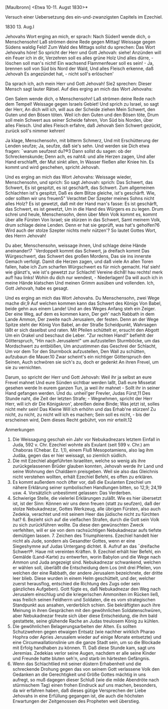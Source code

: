  [Maulbronn] <Etwa 10-11. Augst 1830>*

 Versuch einer Uebersetzung des ein-und-zwanzigsten Capitels im  Ezechiel.

 1830
 13. Aug.I

Jehovahs Wort erging an mich, er sprach:
Nach Süden1 wende dich, o Menschensohn!
Laß strömen deine Rede gegen Mittag!
Weissage gegen Südens waldig Feld!
Zum Wald des Mittags sollst du sprechen:
 Das Wort Jehovahs höre!
So spricht der Herr und Gott Jehovah: siehe!
Anzünden will ein Feuer ich in dir,
Verzehren soll es alles grüne Holz
Und alles dürre, - löschen soll man's nicht!
Ein wachsend Flammenfeuer soll es sein! -
Ja, brennen soll von Süd bis Nord der Wald,
Und alles Fleisch erkenne, daß Jehovah
Es angezündet hat, - nicht soll's erlöschen'

Da sprach ich, ach mein Herr und Gott Jehovah!
Sie2 sprechen: Dieser Mensch sagt lauter Rätsel.
Auf dies erging an mich das Wort Jehovahs:

Gen Salem wende dich, o Menschensohn!
Laß strömen deine Rede nach dem Tempel!
Weissage gegen Israels Gebiet!
Und sprich zu Israel, so sagt der Herr,
An dich will ich, will aus der Scheide ziehen
Mein Schwert, den Guten und den Bösen töten.
Weil ich den Guten und den Bösen töte,
Drum soll mein Schwert aus seiner Scheide fahren,
Von Süd bis Norden, über alles Fleisch.
Und alles Fleisch erfahre, daß Jehovah
Sein Schwert gezückt, zurück soll's nimmer kehren!

Ja klage, Menschensohn, mit bitterm Schmerz,
Und mit Erschütterung der Lenden seufze;
Ja, seufze, daß sie's sehn. Und werden sie
Dich etwa fragen: ¯warum seufzest du?®3
Dann sollst du sagen: ob der Schreckenskunde;
Denn ach, es naht4: und alle Herzen zagen,
Und aller Hand erschlafft, der Mut sinkt allen,
In Wasser fließen aller Kniee hin.
Es kommt und wird geschehen, spricht Jehovah.

Und es erging an mich das Wort Jehovahs:
Weissage wieder, Menschensohn, und sprich:
So sagt Jehovah: sprich: Das Schwert, das Schwert,
Es ist gespitzt, es ist geschärft, das Schwert.
Zum allgemeinen Schlachten ist's gespitzt,
Daß es dem Blitze gleiche, ist's geschärft.
Wie, oder sollten wir uns freuen5" Verachtet
Der Szepter meines Sohns nicht alles Holz?
Es ist gewetzt, daß mit der Hand man's fasse:
Es ist geschärft, das Schwert, es ist gewetzt,
Um in die Hand des Würgers es zu legen.
Drum schrei und heule, Menschensohn, denn über
Mein Volk kommt es, kommt über alle Fürsten
Von Israel; sie stürzen in das Schwert,
Samt meinem Volk, drum schlage deine Lenden.
Denn er hat sie geprüft, was hat's geholfen?6
Wird auch der stolze Szepter nichts mehr nützen'?
So lautet Gottes Wort, des Herrn Jehovah!

Du aber, Menschensohn, weissage ihnen,
Und schlage deine Hände aneinander!7
¯Verdoppelt kommt das Schwert, ja dreifach kommt
Das Würgeschwert, das Schwert des großen Mordens,
Das sie ins innerste Gemach verfolgt.
Damit die Herzen zagen, und daß viele
An allen Toren fallen, habe ich
Zum scharfen Würgschwert es für mich gemacht.
Ha! sieh! wie glänzt's, wie ist's gewetzt zur Schlacht!
Vereine dich8! hau rechts! merk auf! hau links!
Wohin du dich nur wendest, - Niederlagen!
Da will auch ich in meine Hände klatschen
Und meinen Grimm ausüben und vollenden.
Ich, Gott Jehovah, habe es gesagt.

Und es erging an mich das Wort Jehovahs.
Du Menschensohn, zwei Wege mache dir,9
Auf welchen kommen kann das Schwert des Königs
Von Babel, beide gehn aus einem Lande!
Und an des Weges Anfang steh ein Zeiger.
Der eine Weg, auf dem es kommen kann,
Der geh' nach Rabbath in dem Lande Ammon,
Der zweite nach Jerusalem, der festen.
Denn an der Wege Spitze steht der König
Von Babel, an der Straße Scheidpunkt,
Wahrsagen läßt er sich daselbst und raten.
Mit Pfeilen schüttelt er, ersucht den Abgott
Um ein Orakel und beschaut die Leber.
"Zur rechten Hand!" befiehlt der Götterspruch,
"Hin nach Jerusalem!" um aufzustellen
Sturmböcke, um das Mordschwert zu entblößen,
Um anzustimmen das Geschrei der Schlacht,
Um vor dem Tor den Sturmbock aufzustellen,
Den Wall zu schütten, aufzubaun die Mauer.10
Zwar scheint's ein nichtiger Götterspruch den Seinen,
Auch schwören sie sich's zu, doch er gedenkt
An ihren Frevel, um sie zu vernichten.

Darum, so spricht der Herr und Gott Jehovah:
Weil ihr ja selbst an eure Frevel mahnet
Und eure Sünden sichtbar werden laßt,
Daß eure Missetat gesehen werde
In eurem ganzen Tun, ja weil ihr mahnet -
Sollt ihr in seiner Hand gefangen werden.
Und du. unheil'ger Frevler, Judas Fürst,11
Des Stunde naht, die Zeit der letzten Strafe; -
Wegnehmen, spricht der Herr Herr, will ich dir
Die Königskron', abreißen deine Binde;
Was jetzt ist, solles nicht mehr sein! Das Kleine
Will ich erhöhn und das Erhab'ne stürzen!
Zu nicht, zu nicht, zu nicht will ich es machen;
Sein soll es nicht, - bis der erscheinen wird,
Dem dieses Recht gebührt, von mir erteilt.12

Anmerkungen
1. Die Weissagung geschah ein Jahr vor Nebukadnezars letztem Einfall in Juda, 592 v. Chr. Ezechiel wohnte als Exulant (seit 599 v. Chr.) am Chaboras (Chebar. Ez. 1,1), einem Fluß Mesopotamiens, also lag ihm Judäa, gegen das er hier weissagt, so ziemlich südlich.
2. Die mit Ezechiel abgeführten Israeliten, welche so wenig als ihre zurückgelassenen Brüder glauben konnten, Jehovah werde ihr Land und seine Wohnung den Chaldäern preisgeben. Weil sie also das Gleichnis nicht verstehen wollten, erhält Ezechiel Befehl, es offen zu erklären.
3. Es kommt außerdem noch öfter vor, daß die Exulanten Ezechiel um nähere Erklärung seiner symbolischen Handlungen bitten, so 12,9; 24,19 usw. 4. Vorsätzlich unbestimmt gelassen: Das Verderben.
5. Schwierige Stelle, die vielerlei Erklärungen zuläßt. Wie es hier übersetzt ist, ist der Sinn: Können wir uns denn freuen (statt zu seufzen), daß der stolze Nebukadnezar, Gottes Werkzeug, alle übrigen Fürsten, also auch Zedekia, verachtet und mit seinem Heer das jüdische nicht zu fürchten hat? 6. Bezieht sich auf die vielfachen Strafen, durch die Gott sein Volk zu sich zurückführen wollte. Da diese den gewünschten Zweck verfehlten, will er sie von dem rachsüchtigen Nebukadnezar aufs tiefste demütigen lassen. 7. Zeichen des Triumphierens. Ezechiel handelt hier nicht als Jude, sondern als Gesandter Gottes, wenn er eine Siegeshymne auf Judas Untergang dichtet. 8. Aufruf an das ¯dreifache Schwert®. Haue mit vereinten Kräften. 9. Ezechiel erhält hier Befehl, ein Gemälde (Land-Karte) zu entwerfen, worin Babylon und die Wege nach Ammon und Juda angezeigt sind. Nebukadnezar schwankend, welchen er wählen soll, überläßt die Entscheidung dem Los (mit drei Pfeilen, von welchen der eine Rabbath, der andere Jerusalem bezeichnete, der dritte leer blieb. Diese wurden in einem Helm geschüttelt, und der, welcher zuerst herausflog, entschied die Richtung des Zugs oder sein gänzliches Aufgeben). Gott fügte es, daß Nebukadnezar den Weg nach Jerusalem einschlug und die kriegerischen Ammoniten im Rücken ließ, was freilich seinen Feldherrn und Soldaten, die es vom strategischen Standpunkt aus ansahen, verderblich schien. Sie bekräftigten auch ihre Meinung in ihren Gesprächen mit den gewöhnlichen Soldatenschwüren, aber Nebukadnezar freute sich über diese Entscheidung, die ihm bald gestattete, seine glühende Rache an Judas treulosem König zu kühlen.
10. Die gewöhnlichen Belagerungsarbeiten der Alten. Es sollten Schutzwehren gegen etwaigen Entsatz (wie nachher wirklich Pharao Hophra oder Apries Jerusalem wieder auf einige Monate entsetzte) und eine Circumwallationslinie um die ganze Stadt sein, um so die Blockade mit Erfolg handhaben zu können. 11. Daß diese Stunde kam, sagt uns Jeremias. Zedekias verlor seine Augen, nachdem er alle seine Kinder und Freunde hatte bluten seh'n, und starb im härtesten Gefängnis.
12. Wenn das Schlachtlied mit seiner düstern Erhabenheit und die schreckende Drohung gegen das von seinem Gott verlassene Volk den Gedanken an die Gerechtigkeit und Größe Gottes mächtig in uns aufregt, so muß dagegen dieser Schluß (wie die milde Abendröte nach stürmischem Tag) einen frohen Eindruck auf uns machen, besonders, da wir erfahren haben, daß dieses gütige Versprechen der Liebe Jehovahs in eine Erfüllung gegangen ist, die auch die höchsten Erwartungen der Zeitgenossen des Propheten weit überstieg. 